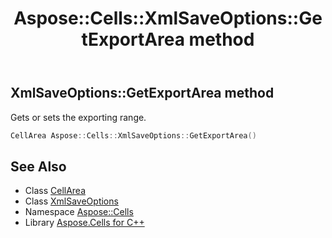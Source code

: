 ﻿---
title: Aspose::Cells::XmlSaveOptions::GetExportArea method
linktitle: GetExportArea
second_title: Aspose.Cells for C++ API Reference
description: 'Aspose::Cells::XmlSaveOptions::GetExportArea method. Gets or sets the exporting range in C++.'
type: docs
weight: 800
url: /cpp/aspose.cells/xmlsaveoptions/getexportarea/
---
## XmlSaveOptions::GetExportArea method


Gets or sets the exporting range.

```cpp
CellArea Aspose::Cells::XmlSaveOptions::GetExportArea()
```

## See Also

* Class [CellArea](../../cellarea/)
* Class [XmlSaveOptions](../)
* Namespace [Aspose::Cells](../../)
* Library [Aspose.Cells for C++](../../../)
